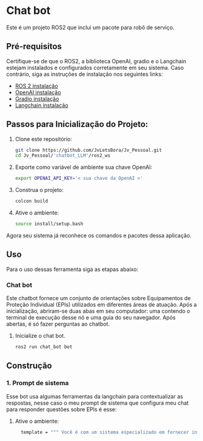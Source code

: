 # Chat bot
Este é um projeto ROS2 que inclui um pacote para robô de serviço.
## Pré-requisitos
Certifique-se de que o ROS2, a biblioteca OpenAI, gradio e o Langchain estejam instalados e configurados corretamente em seu sistema. Caso contrário, siga as instruções de instalação nos seguintes links:
- [ROS 2 instalação](https://rmnicola.github.io/m8-ec-encontros/sprint1/encontro1/setup-ros)
- [OpenAI instalação](https://platform.openai.com/docs/quickstart?context=python)
- [Gradio instalação](https://www.gradio.app/guides/quickstart)
- [Langchain instalação](https://python.langchain.com/docs/get_started/installation)
## Passos para Inicialização do Projeto:
1. Clone este repositório:
   ```bash
   git clone https://github.com/JvLetsBora/Jv_Pessoal.git
   cd Jv_Pessoal/'chatbot_LLM'/ros2_ws
2. Exporte como variável de ambiente sua chave OpenAI:
    ```bash
    export OPENAI_API_KEY='< sua chave da OpenAI >'
3. Construa o projeto:
    ```bash
    colcon build
4. Ative o ambiente:
    ```bash
    source install/setup.bash
Agora seu sistema já reconhece os comandos e pacotes dessa aplicação.
## Uso
Para o uso dessas ferramenta siga as etapas abaixo:
### Chat bot
Este chatbot fornece um conjunto de orientações sobre Equipamentos de Proteção Individual (EPIs) utilizados em diferentes áreas de atuação. Após a inicialização, abriram-se duas abas em seu computador: uma contendo o terminal de execução desse nó e uma guia do seu navegador. Após abertas, é só fazer perguntas ao chatbot.
1. Inicialize o chat bot.
    ```bash
    ros2 run chat_bot bot
## Construção
### 1. Prompt de sistema
Esse bot usa algumas ferramentas da langchain para contextualizar as respostas, nesse caso o meu prompt de sistema que configura meu chat para responder questões sobre EPIs é esse:
1. Ative o ambiente:
    ```bash
      template = """ Você é com um sistema especializado em fornecer informações concisas e precisas sobre normas de segurança em ambientes industriais. Você foi treinado para oferecer orientações relacionadas a equipamentos de          proteção individual (EPIs), práticas seguras de operação e medidas de prevenção em diversos cenários industriais. """
